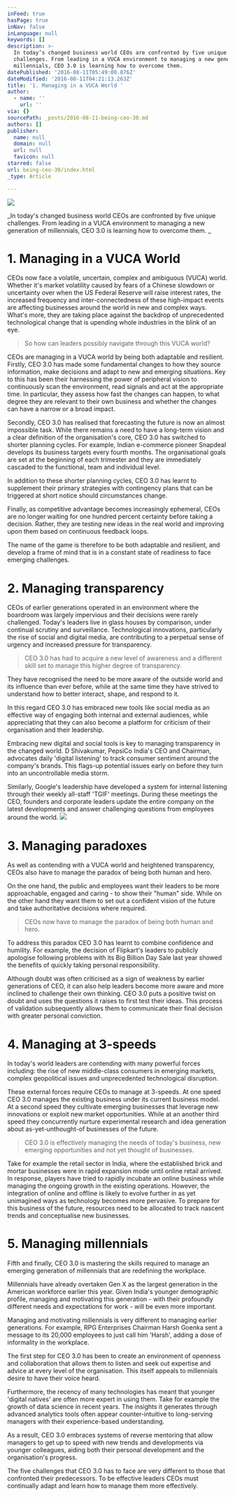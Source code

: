 ```yaml
---
inFeed: true
hasPage: true
inNav: false
inLanguage: null
keywords: []
description: >-
  In today’s changed business world CEOs are confronted by five unique
  challenges. From leading in a VUCA environment to managing a new generation of
  millennials, CEO 3.0 is learning how to overcome them. 
datePublished: '2016-08-11T05:49:00.876Z'
dateModified: '2016-08-11T04:21:13.263Z'
title: '1. Managing in a VUCA World '
author:
  - name: ''
    url: ''
via: {}
sourcePath: _posts/2016-08-11-being-ceo-30.md
authors: []
publisher:
  name: null
  domain: null
  url: null
  favicon: null
starred: false
url: being-ceo-30/index.html
_type: Article

---
```

![](https://the-grid-user-content.s3-us-west-2.amazonaws.com/a8e7e5a6-fe5c-45ee-8080-d1e1cc194fd9.jpg)

_In today's changed business world CEOs are confronted by five unique challenges. From leading in a VUCA environment to managing a new generation of millennials, CEO 3.0 is learning how to overcome them. _

# 1\. Managing in a VUCA World 

CEOs now face a volatile, uncertain, complex and ambiguous (VUCA) world. Whether it's market volatility caused by fears of a Chinese slowdown or uncertainty over when the US Federal Reserve will raise interest rates, the increased frequency and inter-connectedness of these high-impact events are affecting businesses around the world in new and complex ways. What's more, they are taking place against the backdrop of unprecedented technological change that is upending whole industries in the blink of an eye. 
> 
> So how can leaders possibly navigate through this VUCA world? 

CEOs are managing in a VUCA world by being both adaptable and resilient. Firstly, CEO 3.0 has made some fundamental changes to how they source information, make decisions and adapt to new and emerging situations. Key to this has been their harnessing the power of peripheral vision to continuously scan the environment, read signals and act at the appropriate time. In particular, they assess how fast the changes can happen, to what degree they are relevant to their own business and whether the changes can have a narrow or a broad impact. 

Secondly, CEO 3.0 has realised that forecasting the future is now an almost impossible task. While there remains a need to have a long-term vision and a clear definition of the organisation's core, CEO 3.0 has switched to shorter planning cycles. For example, Indian e-commerce pioneer Snapdeal develops its business targets every fourth months. The organisational goals are set at the beginning of each trimester and they are immediately cascaded to the functional, team and individual level. 

In addition to these shorter planning cycles, CEO 3.0 has learnt to supplement their primary strategies with contingency plans that can be triggered at short notice should circumstances change. 

Finally, as competitive advantage becomes increasingly ephemeral, CEOs are no longer waiting for one hundred percent certainty before taking a decision. Rather, they are testing new ideas in the real world and improving upon them based on continuous feedback loops. 

The name of the game is therefore to be both adaptable and resilient, and develop a frame of mind that is in a constant state of readiness to face emerging challenges. 

# 2\. Managing transparency 

CEOs of earlier generations operated in an environment where the boardroom was largely impervious and their decisions were rarely challenged. Today's leaders live in glass houses by comparison, under continual scrutiny and surveillance. Technological innovations, particularly the rise of social and digital media, are contributing to a perpetual sense of urgency and increased pressure for transparency. 
> 
> CEO 3.0 has had to acquire a new level of awareness and a different skill set to manage this higher degree of transparency. 

They have recognised the need to be more aware of the outside world and its influence than ever before, while at the same time they have strived to understand how to better interact, shape, and respond to it. 

In this regard CEO 3.0 has embraced new tools like social media as an effective way of engaging both internal and external audiences, while appreciating that they can also become a platform for criticism of their organisation and their leadership. 

Embracing new digital and social tools is key to managing transparency in the changed world. D Shivakumar, PepsiCo India's CEO and Chairman, advocates daily 'digital listening' to track consumer sentiment around the company's brands. This flags-up potential issues early on before they turn into an uncontrollable media storm. 

Similarly, Google's leadership have developed a system for internal listening through their weekly all-staff 'TGIF' meetings. During these meetings the CEO, founders and corporate leaders update the entire company on the latest developments and answer challenging questions from employees around the world.
![](https://the-grid-user-content.s3-us-west-2.amazonaws.com/5eb7515b-c2d4-4165-99b7-af5312a4373f.jpg)

# 3\. Managing paradoxes 

As well as contending with a VUCA world and heightened transparency, CEOs also have to manage the paradox of being both human and hero. 

On the one hand, the public and employees want their leaders to be more approachable, engaged and caring - to show their "human" side. While on the other hand they want them to set out a confident vision of the future and take authoritative decisions where required. 
> 
> CEOs now have to manage the paradox of being both human and hero. 

To address this paradox CEO 3.0 has learnt to combine confidence and humility. For example, the decision of Flipkart's leaders to publicly apologise following problems with its Big Billion Day Sale last year showed the benefits of quickly taking personal responsibility. 

Although doubt was often criticised as a sign of weakness by earlier generations of CEO, it can also help leaders become more aware and more inclined to challenge their own thinking. CEO 3.0 puts a positive twist on doubt and uses the questions it raises to first test their ideas. This process of validation subsequently allows them to communicate their final decision with greater personal conviction. 

# 4\. Managing at 3-speeds 

In today's world leaders are contending with many powerful forces including: the rise of new middle-class consumers in emerging markets, complex geopolitical issues and unprecedented technological disruption. 

These external forces require CEOs to manage at 3-speeds. At one speed CEO 3.0 manages the existing business under its current business model. At a second speed they cultivate emerging businesses that leverage new innovations or exploit new market opportunities. While at an another third speed they concurrently nurture experimental research and idea generation about as-yet-unthought-of businesses of the future. 
> 
> CEO 3.0 is effectively managing the needs of today's business, new emerging opportunities and not yet thought of businesses. 

Take for example the retail sector in India, where the established brick and mortar businesses were in rapid expansion mode until online retail arrived. In response, players have tried to rapidly incubate an online business while managing the ongoing growth in the existing operations. However, the integration of online and offline is likely to evolve further in as yet unimagined ways as technology becomes more pervasive. To prepare for this business of the future, resources need to be allocated to track nascent trends and conceptualise new businesses. 

# 5\. Managing millennials 

Fifth and finally, CEO 3.0 is mastering the skills required to manage an emerging generation of millennials that are redefining the workplace. 

Millennials have already overtaken Gen X as the largest generation in the American workforce earlier this year. Given India's younger demographic profile, managing and motivating this generation - with their profoundly different needs and expectations for work - will be even more important. 

Managing and motivating millennials is very different to managing earlier generations. For example, RPG Enterprises Chairman Harsh Goenka sent a message to its 20,000 employees to just call him 'Harsh', adding a dose of informality in the workplace. 

The first step for CEO 3.0 has been to create an environment of openness and collaboration that allows them to listen and seek out expertise and advice at every level of the organisation. This itself appeals to millennials desire to have their voice heard. 

Furthermore, the recency of many technologies has meant that younger 'digital natives' are often more expert in using them. Take for example the growth of data science in recent years. The insights it generates through advanced analytics tools often appear counter-intuitive to long-serving managers with their experience-based understanding. 

As a result, CEO 3.0 embraces systems of reverse mentoring that allow managers to get up to speed with new trends and developments via younger colleagues, aiding both their personal development and the organisation's progress. 

The five challenges that CEO 3.0 has to face are very different to those that confronted their predecessors. To be effective leaders CEOs must continually adapt and learn how to manage them more effectively.